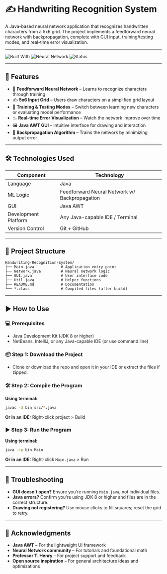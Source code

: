 # ✍️ Handwriting Recognition System

A Java-based neural network application that recognizes handwritten characters from a 5x6 grid. The project implements a feedforward neural network with backpropagation, complete with GUI input, training/testing modes, and real-time error visualization.

---

![Built With](https://img.shields.io/badge/Built%20With-Java-blue)
![Neural Network](https://img.shields.io/badge/AI-Feedforward%20Neural%20Net-orange)
![Status](https://img.shields.io/badge/Status-Always_Improving-yellow)

---

## 🚀 Features

- 🧠 **Feedforward Neural Network** – Learns to recognize characters through training
- ✍️ **5x6 Input Grid** – Users draw characters on a simplified grid layout
- 🔁 **Training & Testing Modes** – Switch between learning new characters or evaluating model performance
- 📉 **Real-time Error Visualization** – Watch the network improve over time
- 🖼️ **Java AWT GUI** – Intuitive interface for drawing and interaction
- 🔧 **Backpropagation Algorithm** – Trains the network by minimizing output error

---

## 🛠️ Technologies Used

| Component            | Technology       |
|----------------------|------------------|
| Language             | Java             |
| ML Logic             | Feedforward Neural Network w/ Backpropagation |
| GUI                  | Java AWT         |
| Development Platform | Any Java-capable IDE / Terminal |
| Version Control      | Git + GitHub     |

---

## 📂 Project Structure

```
Handwriting-Recognition-System/
├── Main.java            # Application entry point
├── Network.java         # Neural network logic
├── GUI.java             # User interface code
├── Util.java            # Helper functions
├── README.md            # Documentation
└── *.class              # Compiled files (after build)
```

---

## ▶️ How to Use

### 💻 Prerequisites

- Java Development Kit (JDK 8 or higher)
- NetBeans, IntelliJ, or any Java-capable IDE (or use command line)

### 📦 Step 1: Download the Project

- Clone or download the repo and open it in your IDE or extract the files if zipped.

### 🛠 Step 2: Compile the Program

**Using terminal:**
```bash
javac -d bin src/*.java
```

**Or in an IDE:** Right-click project > Build

### ▶️ Step 3: Run the Program

**Using terminal:**
```bash
java -cp bin Main
```

**Or in an IDE:** Right-click `Main.java` > Run

---

## 🧯 Troubleshooting

- **GUI doesn't open?** Ensure you're running `Main.java`, not individual files.
- **Java errors?** Confirm you're using JDK 8 or higher and files are in the correct structure.
- **Drawing not registering?** Use mouse clicks to fill squares; reset the grid to retry.

---

## 🙌 Acknowledgments

- **Java AWT** – For the lightweight UI framework
- **Neural Network community** – For tutorials and foundational math
- **Professor T. Henry** – For project support and feedback
- **Open source inspiration** – For general architecture ideas and optimizations
